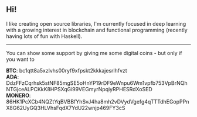 ## Hi!

I like creating open source libraries, I'm currently focused in deep learning with a growing interest in blockchain and functional programming (recently having lots of fun with Haskell).  

---
You can show some support by giving me some digital coins - but only if you want to  

**BTC**: bc1qtt8a5xzlvhs00ryf9xfpskt2kkkajesrlhfvzt  
**ADA**: DdzFFzCqrhsk5stNF85mgSE5oHnYP19rDF9eWnpu6Wm1vpfb753VpBrNQhNTGjceALPCKkK8HPSXqGi99VEGmyrNpqiyRPHESRdXoSED  
**MONERO**: 86HK1PcXCb4NQZtYqBVBBfYhSvJ4ha8mh2vDVydVgefg4qTTTdhEGopPPnX8G62UyGQ3HLVhsFqdX7YdU22wnjp469FY3cS
